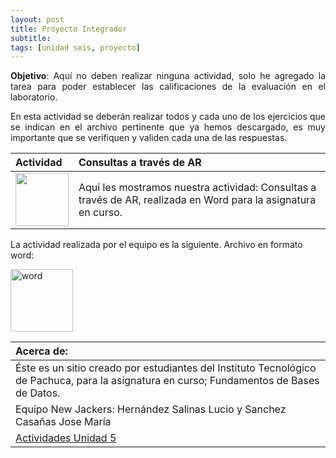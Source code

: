 ```yaml
---
layout: post
title: Proyecto Integrador
subtitle: 
tags: [unidad seis, proyecto]
---
```

<p style="text-align: justify;"><B>Objetivo</B>: Aquí no deben realizar ninguna actividad, solo he agregado la tarea para poder establecer las calificaciones de la evaluación en el laboratorio.
</p>

<p style="text-align: justify;">En esta actividad se deberán realizar todos y cada uno de los ejercicios que se indican en el archivo pertinente que ya hemos descargado, es muy importante que se verifiquen y validen cada una de las respuestas.</p>

| Actividad | Consultas a través de AR 
| :------- | :------ 
|  <img src="https://basededatostec.github.io/img/04presentacion.png" width="85" height="85"> | Aquí les mostramos nuestra actividad: Consultas a través de AR, realizada en Word para la asignatura en curso.  

La actividad realizada por el equipo es la siguiente. Archivo en formato word:

<a title="word" href="https://drive.google.com/uc?export=download&id=0B0tLjk4fF3eYMXNVWkxxNHA4WEU"><img height="100" src="https://basededatostec.github.io/img/word.png" alt="word" /></a>

|  Acerca de: | 
| :------ | 
| Éste es un sitio creado por estudiantes del Instituto Tecnológico de Pachuca, para la asignatura en curso; Fundamentos de Bases de Datos. | 
| Equipo New Jackers: Hernández Salinas Lucio y Sanchez Casañas Jose María |
| <a href="https://basededatostec.github.io/unidadcinco/">Actividades Unidad 5</a> |
